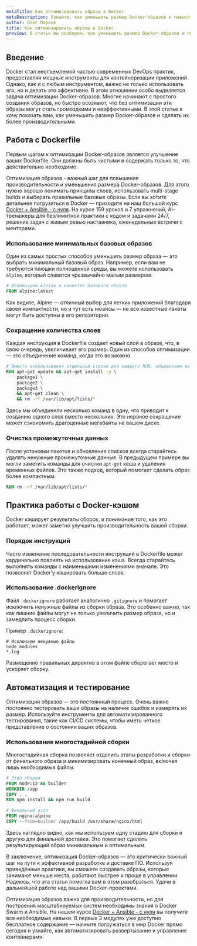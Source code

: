 ```yaml
---
metaTitle: Как оптимизировать образы в Docker
metaDescription: Узнайте, как уменьшить размер Docker-образов и повысить их производительность используя продвинутые методики и рекомендации
author: Олег Марков
title: Как оптимизировать образы в Docker
preview: В статье мы разберем, как уменьшить размер Docker-образов и повысить их производительность используя продвинутые практики - больше эффективности каждой сборке
---
```


## Введение

Docker стал неотъемлемой частью современных DevOps практик, предоставляя мощные инструменты для контейнеризации приложений. Однако, как и с любым инструментом, важно не только использовать его, но и делать это эффективно. В этом отношении особо выделяется задача оптимизации Docker-образов. Многие начинают с простого создания образов, но быстро осознают, что без оптимизации эти образы могут стать громоздкими и неэффективными. В этой статье я хочу показать вам, как уменьшить размер Docker-образов и сделать их более производительными.

## Работа с Dockerfile

Первым шагом к оптимизации Docker-образов является улучшение ваших Dockerfile. Они должны быть чистыми и содержать только то, что действительно необходимо.

Оптимизация образов - важный шаг для повышения производительности и уменьшения размера Docker-образов. Для этого нужно хорошо понимать принципы слоев, использовать multi-stage builds и выбирать правильные базовые образы. Если вы хотите детальнее погрузиться в Docker — приходите на наш большой курс [Docker + Ansible - с нуля](https://purpleschool.ru/course/docker). На курсе 159 уроков и 7 упражнений, AI-тренажеры для безлимитной практики с кодом и задачами 24/7, решение задач с живым ревью наставника, еженедельные встречи с менторами.

### Использование минимальных базовых образов

Один из самых простых способов уменьшить размер образа — это выбрать минимальный базовый образ. Например, если вам не требуются плюшки полноценной среды, вы можете использовать `alpine`, который славится чрезвычайно малым размером.

```dockerfile
# Используем Alpine в качестве базового образа
FROM alpine:latest
```

Как видите, Alpine — отличный выбор для легких приложений благодаря своей компактности, но и тут есть нюансы — не все известные пакеты могут быть доступны в его репозитории.

### Сокращение количества слоев

Каждая инструкция в Dockerfile создает новый слой в образе, что, в свою очередь, увеличивает его размер. Один из способов оптимизации — это объединение команд, когда это возможно.

```dockerfile
# Вместо использования отдельной строки для каждого RUN, объединяем их
RUN apt-get update && apt-get install -y \
    package1 \
    package2 \
    package3 \
    && apt-get clean \
    && rm -rf /var/lib/apt/lists/*
```

Здесь мы объединили несколько команд в одну, что приводит к созданию одного слоя вместо нескольких. Это нервное сокращение может сэкономить драгоценные мегабайты на вашем диске.

### Очистка промежуточных данных

После установки пакетов и обновления списков всегда старайтесь удалять ненужные промежуточные данные. В предыдущем примере вы могли заметить команды для очистки `apt-get` кеша и удаления временных файлов. Это также подход, который помогает сделать образ более компактным.

```dockerfile
RUN rm -rf /var/lib/apt/lists/*
```

## Практика работы с Docker-кэшом

Docker кэширует результаты сборок, и понимание того, как это работает, может заметно улучшить производительность вашей сборки.

### Порядок инструкций

Часто изменение последовательности инструкций в Dockerfile может кардинально повлиять на использование кэша. Всегда старайтесь выполнять команды с наименьшими изменениями вначале. Это позволяет Docker’у кэшировать больше слоев.

### Использование .dockerignore

Файл `.dockerignore` работает аналогично `.gitignore` и помогает исключить ненужные файлы из сборки образа. Это особенно важно, так как лишние файлы могут не только увеличить размер образа, но и замедлить процесс сборки.

Пример `.dockerignore`:

```
# Исключаем ненужные файлы
node_modules
*.log
```

Размещение правильных директив в этом файле сберегает место и ускоряет сборку.

## Автоматизация и тестирование

Оптимизация образов — это постоянный процесс. Очень важно постоянно тестировать ваши образы на наличие ошибок и измерять их размер. Используйте инструменты для автоматизированного тестирования, такие как CI/CD системы, чтобы иметь четкое представление о состоянии ваших образов.

### Использование многостадийной сборки

Многостадийная сборка позволяет отделить этапы разработки и сборки от финального образа и минимизировать конечный образ, включая лишь необходимые файлы.

```dockerfile
# Этап сборки
FROM node:12 AS builder
WORKDIR /app
COPY . .
RUN npm install && npm run build

# Финальный этап
FROM nginx:alpine
COPY --from=builder /app/build /usr/share/nginx/html
```

Здесь наглядно видно, как мы используем одну стадию для сборки и другую для финальной доставки. Это помогает сделать результирующий образ минимальным и оптимальным.

В заключение, оптимизация Docker-образов — это критически важный шаг на пути к эффективной разработке и доставке ПО. Используя приведённые практики, вы сможете создавать образы, которые занимают меньше места, работают быстрее и проще в управлении. Надеюсь, что эта статья помогла вам в этом разобраться. Удачи в дальнейшей работе над вашими Docker-проектами.

Оптимизация образов важна для производительности, но для построения масштабируемых систем необходимы знания о Docker Swarm и Ansible. На нашем курсе [Docker + Ansible - с нуля](https://purpleschool.ru/course/docker) вы получите все необходимые навыки. В первых 3 модулях уже доступно бесплатное содержание — начните погружаться в мир Docker прямо сегодня и узнайте, как автоматизировать развертывание и управление контейнерами.
